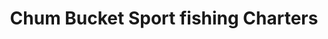 ---
title: "Chum Bucket Sport fishing Charters"
url: /alpena/chum-bucket-sport-fishing-charters/
shop: Angeln
---